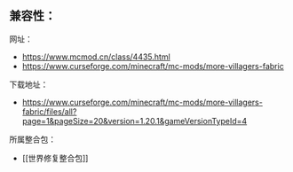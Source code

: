 兼容性：
- 

网址：
- https://www.mcmod.cn/class/4435.html
- https://www.curseforge.com/minecraft/mc-mods/more-villagers-fabric

下载地址：
- https://www.curseforge.com/minecraft/mc-mods/more-villagers-fabric/files/all?page=1&pageSize=20&version=1.20.1&gameVersionTypeId=4

所属整合包：
- [[世界修复整合包]]